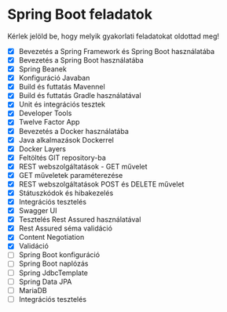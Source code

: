 # Spring Boot feladatok

Kérlek jelöld be, hogy melyik gyakorlati feladatokat oldottad meg!

* [X] Bevezetés a Spring Framework és Spring Boot használatába
* [X] Bevezetés a Spring Boot használatába
* [X] Spring Beanek
* [X] Konfiguráció Javaban
* [X] Build és futtatás Mavennel
* [X] Build és futtatás Gradle használatával
* [X] Unit és integrációs tesztek
* [X] Developer Tools
* [X] Twelve Factor App
* [X] Bevezetés a Docker használatába
* [X] Java alkalmazások Dockerrel
* [X] Docker Layers
* [X] Feltöltés GIT repository-ba
* [X] REST webszolgáltatások - GET művelet
* [X] GET műveletek paraméterezése
* [X] REST webszolgáltatások POST és DELETE művelet
* [X] Státuszkódok és hibakezelés
* [X] Integrációs tesztelés
* [X] Swagger UI
* [X] Tesztelés Rest Assured használatával
* [X] Rest Assured séma validáció
* [X] Content Negotiation
* [X] Validáció
* [ ] Spring Boot konfiguráció
* [ ] Spring Boot naplózás
* [ ] Spring JdbcTemplate
* [ ] Spring Data JPA
* [ ] MariaDB
* [ ] Integrációs tesztelés